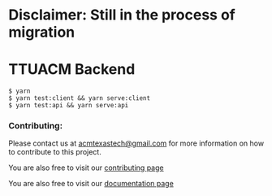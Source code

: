 # Disclaimer: Still in the process of migration
# TTUACM Backend
```
$ yarn
$ yarn test:client && yarn serve:client
$ yarn test:api && yarn serve:api
```

### Contributing:
  Please contact us at [acmtexastech@gmail.com](mailto:acmtexastech@gmail.com) for more information on how to contribute to this project.

  You are also free to visit our [contributing page](https://github.com/ynigoreyes/ttuacm-backend/blob/master/.github/.CONTRIBUTING.md)

  You are also free to visit our [documentation page](https://ynigoreyes.github.io/ttuacm-backend/)
